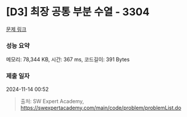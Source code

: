 # [D3] 최장 공통 부분 수열 - 3304 

[문제 링크](https://swexpertacademy.com/main/code/problem/problemDetail.do?contestProbId=AWBOHEx66kIDFAWr) 

### 성능 요약

메모리: 78,344 KB, 시간: 367 ms, 코드길이: 391 Bytes

### 제출 일자

2024-11-14 00:52



> 출처: SW Expert Academy, https://swexpertacademy.com/main/code/problem/problemList.do
